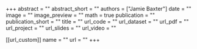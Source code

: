 +++
abstract = ""
abstract_short = ""
authors = ["Jamie Baxter"]
date = ""
image = ""
image_preview = ""
math = true
publication = ""
publication_short = ""
title = ""
url_code = ""
url_dataset = ""
url_pdf = ""
url_project = ""
url_slides = ""
url_video = ""

[[url_custom]]
name = ""
url = ""
+++